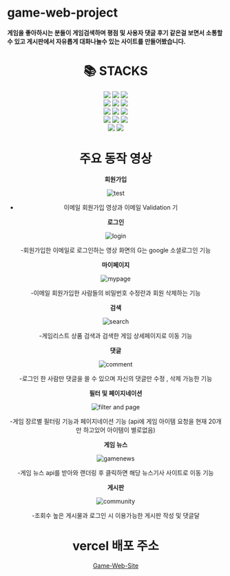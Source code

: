 # game-web-project
__게임을 좋아하시는 분들이 게임검색하며 평점 및 사용자 댓글 후기 같은걸 보면서 소통할 수 있고 게시판에서 자유롭게 대화나눌수 있는 사이트를 만들어봤습니다.__

<div align=center><h1>📚 STACKS</h1></div>
<div align=center> 
<img src="https://img.shields.io/badge/git-F05032?style=for-the-badge&logo=git&logoColor=white">
<img src="https://img.shields.io/badge/github-181717?style=for-the-badge&logo=github&logoColor=white">
<img src="https://img.shields.io/badge/react-61DAFB?style=for-the-badge&logo=react&logoColor=black">
<br>
 
 <img src="https://img.shields.io/badge/typescript-3178C6?style=for-the-badge&logo=react&logoColor=black">
 <img src="https://img.shields.io/badge/vite-646CFF?style=for-the-badge&logo=react&logoColor=black">
 <img src=" https://img.shields.io/badge/yarn-2C8EBB?style=for-the-badge&logo=react&logoColor=black
 ">
 <br>
 
 <img src="https://img.shields.io/badge/recoil-3578E5?style=for-the-badge&logo=react&logoColor=black">
 <img src=" https://img.shields.io/badge/axios-5A29E4?style=for-the-badge&logo=react&logoColor=black">
 <img src="https://img.shields.io/badge/tailwindcss-06B6D4?style=for-the-badge&logo=react&logoColor=black">
 <br>
 
 <img src="https://img.shields.io/badge/vercel-000000?style=for-the-badge&logo=react&logoColor=black">
 <img src="https://img.shields.io/badge/firebase-FFCA28?style=for-the-badge&logo=react&logoColor=black">
 <img src="https://img.shields.io/badge/reacthookform-EC5990?style=for-the-badge&logo=react&logoColor=black">
 <br>

 <img src="https://img.shields.io/badge/reactrouter-CA4245?style=for-the-badge&logo=react&logoColor=black">
 <img src="https://img.shields.io/badge/mockserviceworker-FF6A33?style=for-the-badge&logo=react&logoColor=black">

# 주요 동작 영상
__회원가입__

![test](https://github.com/ice-bear98/game-web-project/assets/122257455/fe9c894a-18b1-47e8-8b89-c6441587163c)

- 이메일 회원가입 영상과 이메일 Validation 기

__로그인__

![login](https://github.com/ice-bear98/game-web-project/assets/122257455/2c5295df-8bdd-4dbf-b4fe-dc37f96210a7)

-회원가입한 이메일로 로그인하는 영상 화면의 G는 google 소셜로그인 기능

__마이페이지__

![mypage](https://github.com/ice-bear98/game-web-project/assets/122257455/40e91f40-10c6-4728-8262-b2a11d3a61d4)

-이메일 회원가입한 사람들의 비밀번호 수정란과 회원 삭제하는 기능

__검색__

![search](https://github.com/ice-bear98/game-web-project/assets/122257455/c716d0c6-fd3c-462e-8a58-ca9df329920c)

-게임리스트 상품 검색과 검색한 게임 상세페이지로 이동 기능

__댓글__

![comment](https://github.com/ice-bear98/game-web-project/assets/122257455/87d1d8e4-d397-440d-bc61-e04590a433d1)

-로그인 한 사람만 댓글을 쓸 수 있으며 자신의 댓글만 수정 , 삭제 가능한 기능

__필터 및 페이지네이션__

![filter and page](https://github.com/ice-bear98/game-web-project/assets/122257455/09866209-5bb0-484c-8990-b11f3be28958)

-게임 장르별 필터링 기능과 페이지네이션 기능 (api에 게임 아이템 요청을 현재 20개만 하고있어 아이템이 별로없음)

__게임 뉴스__

![gamenews](https://github.com/ice-bear98/game-web-project/assets/122257455/236a54e0-0943-43fb-b067-88fd16b5c395)

-게임 뉴스 api를 받아와 랜더링 후 클릭하면 해당 뉴스기사 사이트로 이동 기능

__게시판__

![community](https://github.com/ice-bear98/game-web-project/assets/122257455/ec7ff6b3-527d-4817-a2f1-44f6009669d0)

-조회수 높은 게시물과 로그인 시 이용가능한 게시판 작성 및 댓글달

# vercel 배포 주소

[Game-Web-Site](https://game-web-project-eight.vercel.app/)


